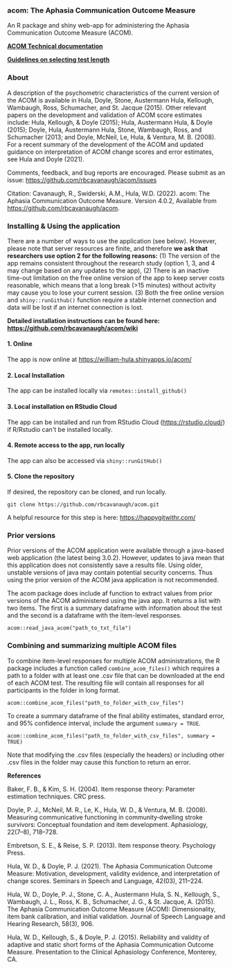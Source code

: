 
### acom: The Aphasia Communication Outcome Measure

An R package and shiny web-app for administering the Aphasia Communication Outcome Measure (ACOM). 

**[ACOM Technical documentation](https://github.com/rbcavanaugh/acom/wiki/Technical-Documentation)**

**[Guidelines on selecting test length](https://github.com/rbcavanaugh/acom/wiki/Selecting-Test-Length)**

### About

A description of the psychometric characteristics of the current version of the ACOM is available in Hula, Doyle, Stone, Austermann Hula, Kellough, Wambaugh, Ross, Schumacher, and St. Jacque (2015). Other relevant papers on the development and validation of ACOM score estimates include: Hula, Kellough, & Doyle (2015); Hula, Austermann Hula, & Doyle (2015); Doyle, Hula, Austermann Hula, Stone, Wambaugh, Ross, and Schumacher (2013; and Doyle, McNeil, Le, Hula, & Ventura, M. B. (2008). For a recent summary of the development of the ACOM and updated guidance on interpretation of ACOM change scores and error estimates, see Hula and Doyle (2021).

Comments, feedback, and bug reports are encouraged. Please submit as an issue: https://github.com/rbcavanaugh/acom/issues

Citation: Cavanaugh, R., Swiderski, A.M., Hula, W.D. (2022). acom: The Aphasia Communication Outcome Measure. Version 4.0.2, Available from https://github.com/rbcavanaugh/acom.

### Installing & Using the application

There are a number of ways to use the application (see below). However, please note that server resources are finite, and therefore **we ask that researchers use option 2 for the following reasons:** (1) The version of the app remains consistent throughout the research study (option 1, 3, and 4 may change based on any updates to the app), (2) There is an inactive time-out limitation on the free online version of the app to keep server costs reasonable, which means that a long break (>15 minutes) without activity may cause you to lose your current session. (3) Both the free online version and `shiny::runGithub()` function require a stable internet connection and data will be lost if an internet connection is lost. 

**Detailed installation instructions can be found here: https://github.com/rbcavanaugh/acom/wiki**

#### 1. Online

The app is now online at  https://william-hula.shinyapps.io/acom/

#### 2. Local Installation

The app can be installed locally via `remotes::install_github()`

#### 3. Local installation on RStudio Cloud

The app can be installed and run from RStudio Cloud (https://rstudio.cloud/)
if R/Rstudio can't be installed locally.

#### 4. Remote access to the app, run locally

The app can also be accessed via `shiny::runGitHub()`


#### 5. Clone the repository

If desired, the repository can be cloned, and run locally. 

```
git clone https://github.com/rbcavanaugh/acom.git
```

A helpful resource for this step is here: https://happygitwithr.com/

### Prior versions

Prior versions of the ACOM application were available through a java-based web application (the latest being 3.0.2). However, updates to java mean that this application does not consistently save a results file. Using older, unstable versions of java may contain potential security concerns. Thus using the prior version of the ACOM java application is not recommended. 

The acom package does include af function to extract values from prior versions of the ACOM administered using the java app. It returns a list with two items. The first is a summary dataframe with information about the test and the second is a dataframe with the item-level responses. 

```{r}
acom::read_java_acom("path_to_txt_file")
```

### Combining and summarizing multiple ACOM files

To combine item-level responses for multiple ACOM administrations, the R package includes
a function called `combine_acom_files()` which requires a path to a folder with at least one .csv file
that can be downloaded at the end of each ACOM test. The resulting file will contain all responses for
all participants in the folder in long format.

```{r}
acom::combine_acom_files("path_to_folder_with_csv_files")
```

To create a summary dataframe of the final ability estimates, standard error, and 95% confidence interval, include the argument `summary = TRUE`.

```{r}
acom::combine_acom_files("path_to_folder_with_csv_files", summary = TRUE)
```

Note that modifying the .csv files (especially the headers) or including other .csv files in the
folder may cause this function to return an error.

**References**

Baker, F. B., & Kim, S. H. (2004). Item response theory: Parameter estimation techniques. CRC press.

Doyle, P. J., McNeil, M. R., Le, K., Hula, W. D., & Ventura, M. B. (2008). Measuring communicative functioning in community‐dwelling stroke survivors: Conceptual foundation and item development. Aphasiology, 22(7–8), 718–728.

Embretson, S. E., & Reise, S. P. (2013). Item response theory. Psychology Press.

Hula, W. D., & Doyle, P. J. (2021). The Aphasia Communication Outcome Measure: Motivation, development, validity evidence, and interpretation of change scores. Seminars in Speech and Language, 42(03), 211–224.

Hula, W. D., Doyle, P. J., Stone, C. A., Austermann Hula, S. N., Kellough, S., Wambaugh, J. L., Ross, K. B., Schumacher, J. G., & St. Jacque, A. (2015). The Aphasia Communication Outcome Measure (ACOM): Dimensionality, item bank calibration, and initial validation. Journal of Speech Language and Hearing Research, 58(3), 906.

Hula, W. D., Kellough, S., & Doyle, P. J. (2015). Reliability and validity of adaptive and static short forms of the Aphasia Communication Outcome Measure. Presentation to the Clinical Aphasiology Conference, Monterey, CA.
